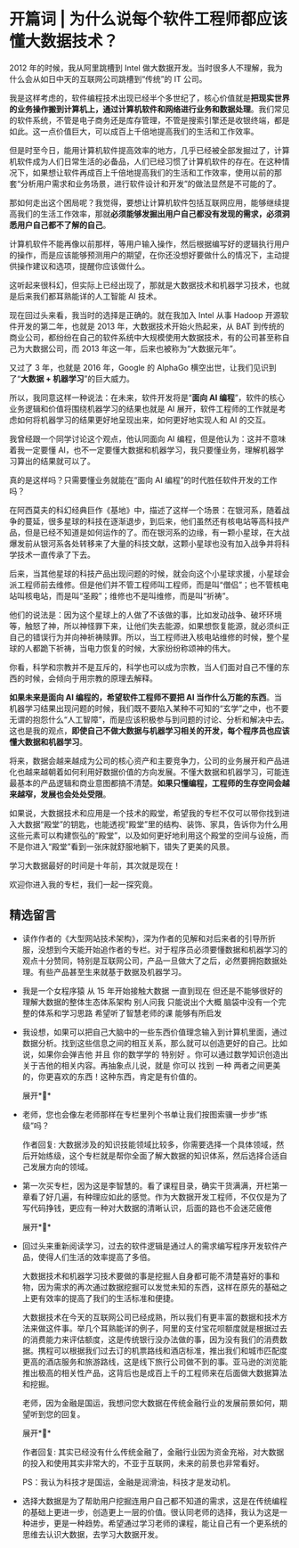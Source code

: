 # 开篇词 | 为什么说每个软件工程师都应该懂大数据技术？

2012 年的时候，我从阿里跳槽到 Intel 做大数据开发。当时很多人不理解，我为什么会从如日中天的互联网公司跳槽到“传统”的 IT 公司。

我是这样考虑的，软件编程技术出现已经半个多世纪了，核心价值就是**把现实世界的业务操作搬到计算机上，通过计算机软件和网络进行业务和数据处理**。我们常见的软件系统，不管是电子商务还是库存管理，不管是搜索引擎还是收银终端，都是如此。这一点价值巨大，可以成百上千倍地提高我们的生活和工作效率。

但是时至今日，能用计算机软件提高效率的地方，几乎已经被全部发掘过了，计算机软件成为人们日常生活的必备品，人们已经习惯了计算机软件的存在。在这种情况下，如果想让软件再成百上千倍地提高我们的生活和工作效率，使用以前的那套“分析用户需求和业务场景，进行软件设计和开发”的做法显然是不可能的了。

那如何走出这个困局呢？我觉得，要想让计算机软件包括互联网应用，能够继续提高我们的生活工作效率，那就**必须能够发掘出用户自己都没有发现的需求，必须洞悉用户自己都不了解的自己**。

计算机软件不能再像以前那样，等用户输入操作，然后根据编写好的逻辑执行用户的操作，而是应该能够预测用户的期望，在你还没想好要做什么的情况下，主动提供操作建议和选项，提醒你应该做什么。

这听起来很科幻，但实际上已经出现了，那就是大数据技术和机器学习技术，也就是后来我们都耳熟能详的人工智能 AI 技术。

现在回过头来看，我当时的选择是正确的。就在我加入 Intel 从事 Hadoop 开源软件开发的第二年，也就是 2013 年，大数据技术开始火热起来，从 BAT 到传统的商业公司，都纷纷在自己的软件系统中大规模使用大数据技术，有的公司甚至称自己为大数据公司，而 2013 年这一年，后来也被称为“大数据元年”。

又过了 3 年，也就是 2016 年，Google 的 AlphaGo 横空出世，让我们见识到了“**大数据 + 机器学习**”的巨大威力。

所以，我同意这样一种说法：在未来，软件开发将是“**面向 AI 编程**”，软件的核心业务逻辑和价值将围绕机器学习的结果也就是 AI 展开，软件工程师的工作就是考虑如何将机器学习的结果更好地呈现出来，如何更好地实现人和 AI 的交互。

我曾经跟一个同学讨论这个观点，他认同面向 AI 编程，但是他认为：这并不意味着我一定要懂 AI，也不一定要懂大数据和机器学习，我只要懂业务，理解机器学习算出的结果就可以了。

真的是这样吗？只需要懂业务就能在“面向 AI 编程”的时代胜任软件开发的工作吗？

在阿西莫夫的科幻经典巨作《基地》中，描述了这样一个场景：在银河系，随着战争的蔓延，很多星球的科技在逐渐退步，到后来，他们虽然还有核电站等高科技产品，但是已经不知道是如何运作的了。而在银河系的边缘，有一颗小星球，在大战爆发前从银河系各处转移来了大量的科技文献，这颗小星球也没有加入战争并将科学技术一直传承了下去。

后来，当其他星球的科技产品出现问题的时候，就会向这个小星球求援，小星球会派工程师前去维修。但是他们并不管工程师叫工程师，而是叫“僧侣”；也不管核电站叫核电站，而是叫“圣殿”；维修也不是叫维修，而是叫“祈祷”。

他们的说法是：因为这个星球上的人做了不该做的事，比如发动战争、破坏环境等，触怒了神，所以神怪罪下来，让他们失去能源，如果想恢复能源，就必须纠正自己的错误行为并向神祈祷赎罪。所以，当工程师进入核电站维修的时候，整个星球的人都跪下祈祷，当电力恢复的时候，大家纷纷称颂神的伟大。

你看，科学和宗教并不是互斥的，科学也可以成为宗教，当人们面对自己不懂的东西的时候，会倾向于用宗教的原理去解释。

**如果未来是面向 AI 编程的，希望软件工程师不要把 AI 当作什么万能的东西**。当机器学习结果出现问题的时候，我们既不要陷入某种不可知的“玄学”之中，也不要无谓的抱怨什么“人工智障”，而是应该积极参与到问题的讨论、分析和解决中去。这也是我的观点，**即使自己不做大数据与机器学习相关的开发，每个程序员也应该懂大数据和机器学习**。

将来，数据会越来越成为公司的核心资产和主要竞争力，公司的业务展开和产品进化也越来越朝着如何利用好数据价值的方向发展。不懂大数据和机器学习，可能连最基本的产品逻辑和商业意图都搞不清楚。**如果只懂编程，工程师的生存空间会越来越窄，发展也会处处受限**。

如果说，大数据技术和应用是一个技术的殿堂，希望我的专栏不仅可以带你找到进入大数据“殿堂”的钥匙，也能透视“殿堂”里的结构、装饰、家具，告诉你为什么用这些元素可以构建恢弘的“殿堂”，以及如何更好地利用这个殿堂的空间与设施，而不是你进入“殿堂”看到一张床就舒服地躺下，错失了更美的风景。

学习大数据最好的时间是十年前，其次就是现在！

欢迎你进入我的专栏，我们一起一探究竟。

## 精选留言

- 读作作者的《大型网站技术架构》，深为作者的见解和对后来者的引导所折服，没想到今天能开始追作者的专栏。对于程序员必须要懂数据和机器学习的观点十分赞同，特别是互联网公司，产品一旦做大了之后，必然要拥抱数据处理。有些产品甚至生来就基于数据及机器学习。

- 我是一个女程序猿 从 15 年开始接触大数据 一直到现在 但还是不能够很好的理解大数据的整体生态体系架构 别人问我 只能说出个大概 脑袋中没有一个完整的体系和学习思路 希望听了智慧老师的课 能够有所启发

- 我设想，如果可以把自己大脑中的一些东西价值理念输入到计算机里面，通过数据分析。找到这些信息之间的相互关系，那么就可以创造更好的自己。比如说，如果你会弹吉他 并且 你的数学学的 特别好 。你可以通过数学知识创造出关于吉他的相关内容。再抽象点儿说，就是 你可以 找到 一种 两者之间更美的，你更喜欢的东西！这种东西，肯定是有价值的。

  展开**

- 老师，您也会像左老师那样在专栏里列个书单让我们按图索骥一步步“练级”吗？

  作者回复: 大数据涉及的知识技能领域比较多，你需要选择一个具体领域，然后开始练级，这个专栏就是帮你全面了解大数据的知识体系，然后选择合适自己发展方向的领域。

- 第一次买专栏，因为这是李智慧的。看了课程目录，确实干货满满，开栏第一章看了好几遍，有种理应如此的感觉。作为大数据开发工程师，不仅仅是为了写代码挣钱，更应有一种对大数据的清晰认识，后面的路也不会迷茫疲倦

  展开**

- 回过头来重新阅读学习，过去的软件逻辑是通过人的需求编写程序开发软件产品，使得人们生活的效率提高了多倍。

  大数据技术和机器学习技术要做的事是挖掘人自身都可能不清楚喜好的事和物，因为需求的再次通过数据挖掘可以发觉未知的东西，这样在原先的基础之上更有效率的提高了我们的生活标准和便捷。

  大数据技术在今天的互联网公司已经成熟，所以我们有更丰富的数据和技术方法来做这件事。举几个耳熟能详的例子，阿里的支付宝花呗额度就是根据过去的消费能力来评估额度，这是传统银行没办法做的事，因为没有我们的消费数据。携程可以根据我们过去订的机票路线和酒店标准，推出我们和城市匹配度更高的酒店服务和旅游路线，这是线下旅行公司做不到的事。亚马逊的浏览能推出极高的相关性产品，这背后也是成百上千的工程师来在后面做大数据算法和挖掘。

  老师，因为金融是国运，我想问您大数据在传统金融行业的发展前景如何，期望听到您的回复。

  

  展开**

  作者回复: 其实已经没有什么传统金融了，金融行业因为资金充裕，对大数据的投入和使用其实非常大的，不亚于互联网，未来的前景也非常看好。

  PS：我认为科技才是国运，金融是润滑油，科技才是发动机。

- 选择大数据是为了帮助用户挖掘连用户自己都不知道的需求，这是在传统编程的基础上更进一步，创造更上一层的价值。很认同老师的选择，我认为这是一种进步，更是一种趋势。希望通过学习老师的课程，能让自己有一个更系统的思维去认识大数据，去学习大数据开发。